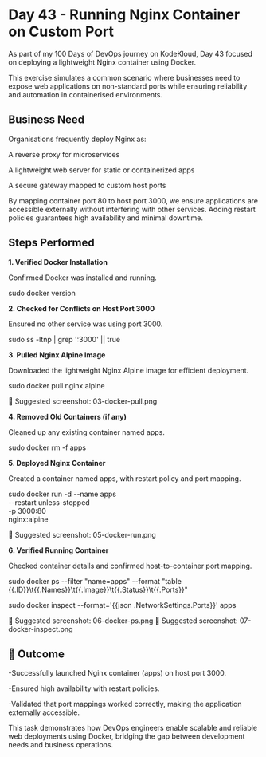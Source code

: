 # Day 43 - Running Nginx Container on Custom Port

As part of my 100 Days of DevOps journey on KodeKloud, Day 43 focused on deploying a lightweight Nginx container using Docker.

This exercise simulates a common scenario where businesses need to expose web applications on non-standard ports while ensuring reliability and automation in containerised environments.

## Business Need

Organisations frequently deploy Nginx as:

A reverse proxy for microservices

A lightweight web server for static or containerized apps

A secure gateway mapped to custom host ports

By mapping container port 80 to host port 3000, we ensure applications are accessible externally without interfering with other services. Adding restart policies guarantees high availability and minimal downtime.

## Steps Performed
**1. Verified Docker Installation**

Confirmed Docker was installed and running.

sudo docker version

**2. Checked for Conflicts on Host Port 3000**

Ensured no other service was using port 3000.

sudo ss -ltnp | grep ':3000' || true

**3. Pulled Nginx Alpine Image**

Downloaded the lightweight Nginx Alpine image for efficient deployment.

sudo docker pull nginx:alpine

📸 Suggested screenshot: 03-docker-pull.png

**4. Removed Old Containers (if any)**

Cleaned up any existing container named apps.

sudo docker rm -f apps

**5. Deployed Nginx Container**

Created a container named apps, with restart policy and port mapping.

sudo docker run -d --name apps \
  --restart unless-stopped \
  -p 3000:80 \
  nginx:alpine

📸 Suggested screenshot: 05-docker-run.png

**6. Verified Running Container**

Checked container details and confirmed host-to-container port mapping.

sudo docker ps --filter "name=apps" --format "table {{.ID}}\t{{.Names}}\t{{.Image}}\t{{.Status}}\t{{.Ports}}"

sudo docker inspect --format='{{json .NetworkSettings.Ports}}' apps

📸 Suggested screenshot: 06-docker-ps.png
📸 Suggested screenshot: 07-docker-inspect.png

## 🚀 Outcome

-Successfully launched Nginx container (apps) on host port 3000.

-Ensured high availability with restart policies.

-Validated that port mappings worked correctly, making the application externally accessible.

This task demonstrates how DevOps engineers enable scalable and reliable web deployments using Docker, bridging the gap between development needs and business operations.
